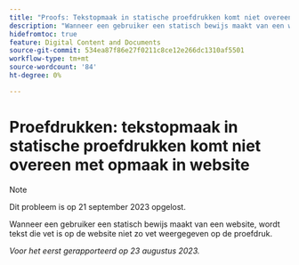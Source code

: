 ```yaml
---
title: "Proofs: Tekstopmaak in statische proefdrukken komt niet overeen met opmaak in website"
description: "Wanneer een gebruiker een statisch bewijs maakt van een website, wordt tekst die vet is op de website niet vet weergegeven op de proefdruk."
hidefromtoc: true
feature: Digital Content and Documents
source-git-commit: 534ea87f86e27f0211c8ce12e266dc1310af5501
workflow-type: tm+mt
source-wordcount: '84'
ht-degree: 0%

---
```



# Proefdrukken: tekstopmaak in statische proefdrukken komt niet overeen met opmaak in website

<!--WF, WFP TOCs-->

>[!NOTE]
>
>Dit probleem is op 21 september 2023 opgelost.

Wanneer een gebruiker een statisch bewijs maakt van een website, wordt tekst die vet is op de website niet zo vet weergegeven op de proefdruk.

_Voor het eerst gerapporteerd op 23 augustus 2023._

